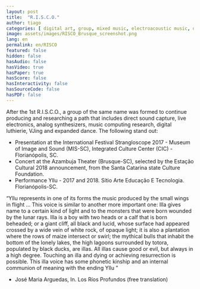 ```yaml
---
layout: post
title:  "R.I.S.C.O."
author: tiago
categories: [ digital art, group, mixed music, electroacoustic music, digital lutherie, multidisciplinar, florianopolis ]
image: assets/images/RISCO_Brusque_screenshot.png
lang: en
permalink: en/RISCO
featured: false
hidden: false
hasAudio: false
hasVideo: true
hasPaper: true
hasScore: false
hasInteractivity: false
hasSourceCode: false
hasPDF: false
---
```


After the 1st R.I.S.C.O., a group of the same name was formed to continue producing and researching a path that includes direct sound capture, live electronics, analog synthesizers, music computing research, digital luthierie, VJing and expanded dance. The following stand out:
- Presentation at the International Festival Strangloscope 2017 - Museum of Image and Sound (MIS-SC), Integrated Culture Center (CIC) - Florianópolis, SC.
- Concert at the Azambuja Theater (Brusque-SC), selected by the Estação Cultural 2018 announcement, from the Santa Catarina state Culture Foundation.
- Performance Yllu - 2017 and 2018. Sítio Arte Educação E Tecnologia. Florianópolis-SC.

“Yllu represents in one of its forms the music produced by the small wings in flight ... This voice is similar to another more important one: Illa gives name to a certain kind of light and to the monsters that were born wounded by the lunar rays. Illa is a boy with two heads or a calf that is born beheaded; or a giant cliff, all black and lucid, whose surface had appeared crossed by a wide vein of white rock, of opaque light; it is also a plantation where the rows of maize intersect or swirl; the mythical bulls that inhabit the bottom of the lonely lakes, the high lagoons surrounded by totora, populated by black ducks, are illas. All illas cause good or evil, but always in a high degree. Touching an illa and dying or achieving resurrection is possible. This illa voice has some phonetic kinship and an internal communion of meaning with the ending Yllu ”
- José Maria Arguedas, In. Los Ríos Profundos (free translation)


